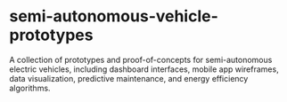 # semi-autonomous-vehicle-prototypes
A collection of prototypes and proof-of-concepts for semi-autonomous electric vehicles, including dashboard interfaces, mobile app wireframes, data visualization, predictive maintenance, and energy efficiency algorithms.
